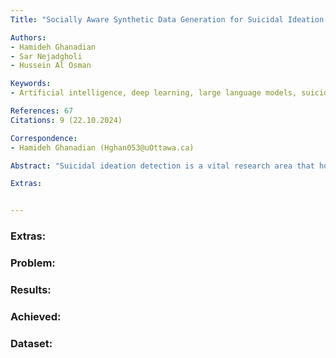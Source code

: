 ```yaml
---
Title: "Socially Aware Synthetic Data Generation for Suicidal Ideation Detection Using Large Language Models"

Authors:
- Hamideh Ghanadian
- Sar Nejadgholi
- Hussein Al Osman

Keywords:
- Artificial intelligence, deep learning, large language models, suicide detection, synthetic data generation, transformer based models

References: 67
Citations: 9 (22.10.2024)

Correspondence:
- Hamideh Ghanadian (Hghan053@uOttawa.ca)

Abstract: "Suicidal ideation detection is a vital research area that holds great potential for improving mental health support systems. However, the sensitivity surrounding suicide-related data poses challenges in accessing large-scale, annotated datasets necessary for training effective machine learning models. To address this limitation, we introduce an innovative strategy that leverages the capabilities of generative AI models, such as ChatGPT, Flan-T5, and Llama, to create synthetic data for suicidal ideation detection. Our data generation approach is grounded in social factors extracted from psychology literature and aims to ensure coverage of essential information related to suicidal ideation. In our study, we benchmarked against state-of-the-art NLP classification models, specifically, those centered around the BERT family structures. When trained on the real-world dataset, UMD, these conventional models tend to yield F1-scores ranging from 0.75 to 0.87. Our synthetic data-driven method, informed by social factors, offers consistent F1-scores of 0.82 for both models, suggesting that the richness of topics in synthetic data can bridge the performance gap across different model complexities. Most impressively, when we combined a mere 30% of the UMD dataset with our synthetic data, we witnessed a substantial increase in performance, achieving an F1-score of 0.88 on the UMD test set. Such results underscore the cost-effectiveness and potential of our approach in confronting major challenges in the field, such as data scarcity and the quest for diversity in data representation."

Extras: 


---
```



### Extras: 
### Problem: 
### Results: 
### Achieved: 
### Dataset:
